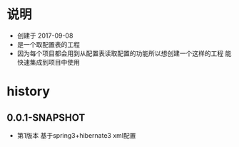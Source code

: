 ﻿# 说明
 * 创建于 2017-09-08
 * 是一个取配置表的工程
 * 因为每个项目都会用到从配置表读取配置的功能所以想创建一个这样的工程 能快速集成到项目中使用

# history
## 0.0.1-SNAPSHOT
* 第1版本 基于spring3+hibernate3  xml配置
